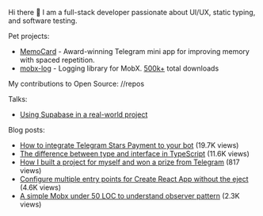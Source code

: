 Hi there 👋 I am a full-stack developer passionate about UI/UX, static typing, and software testing.

Pet projects:
- [MemoCard](https://github.com/kubk/memo-card) - Award-winning Telegram mini app for improving memory with spaced repetition.
- [mobx-log](https://github.com/kubk/mobx-log) - Logging library for MobX. [500k+](https://npm-stat.com/charts.html?package=mobx-log&from=2020-02-12) total downloads

My contributions to Open Source:
//repos

Talks:
- [Using Supabase in a real-world project](https://www.youtube.com/watch?v=Tra9NbAwSEY)

Blog posts:
- [How to integrate Telegram Stars Payment to your bot](https://teletype.in/@alteregor/how-to-integrate-telegram-stars) (19.7K views)
- [The difference between type and interface in TypeScript](https://teletype.in/@alteregor/rkPlgmQz8) (11.6K views)
- [How I built a project for myself and won a prize from Telegram](https://teletype.in/@alteregor/memocard-telegram-contest-win) (817 views)
- [Configure multiple entry points for Create React App without the eject](https://teletype.in/@alteregor/cra-multiple-entry-points) (4.6K views)
- [A simple Mobx under 50 LOC to understand observer pattern](https://teletype.in/@alteregor/mobx-50-loc) (2.3K views)
